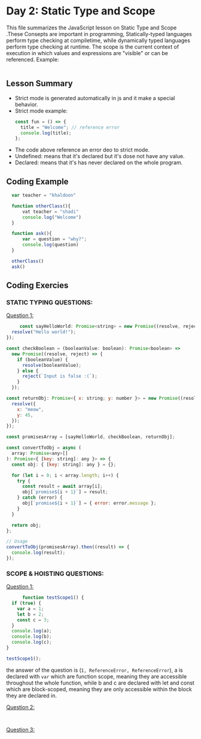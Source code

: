 # Day 2: Static Type and Scope
This file summarizes the JavaScript lesson on Static Type and Scope .These Consepts are important in programming, Statically-typed languages perform type checking at compiletime, while dynamically typed languages perform type checking at runtime. The scope is the current context of execution in which values and expressions are "visible" or can be referenced.
Example:

```javascript

```

## Lesson Summary

- Strict mode is generated automatically in js and it make a special behavior.
- Strict mode example:
  ```javascript 
  const fun = () => {
    title = "Welcome"; // reference error
    console.log(title);
  };
  ```
- The code above reference an error deo to strict mode.
- Undefined: means that it's declared but it's dose not have any value.
- Declared: means that it's has never declared on the whole program.

## Coding Example

```javascript
  var teacher = "khaldoon"

  function otherClass(){
      vat teacher = "shadi"
      console.log("Welcome")
  }

  function ask(){
      var = question = "why?";
      console.log(question)
  }

  otherClass()
  ask()

```
## Coding Exercies
### STATIC TYPING QUESTIONS:

[Question 1:](https://github.com/orjwan-alrajaby/gsg-expressjs-backend-training-2023/blob/main/learning-sprint-1/week3-day2-tasks/tasks.md)
```jsx
     const sayHelloWorld: Promise<string> = new Promise((resolve, reject) => {
  resolve("Hello world!");
});

const checkBoolean = (booleanValue: boolean): Promise<boolean> =>
  new Promise((resolve, reject) => {
    if (booleanValue) {
      resolve(booleanValue);
    } else {
      reject(`Input is false :(`);
    }
  });

const returnObj: Promise<{ x: string; y: number }> = new Promise((resolve, reject) => {
  resolve({
    x: "meow",
    y: 45,
  });
});

const promisesArray = [sayHelloWorld, checkBoolean, returnObj];

const convertToObj = async (
  array: Promise<any>[]
): Promise<{ [key: string]: any }> => {
  const obj: { [key: string]: any } = {};

  for (let i = 0; i < array.length; i++) {
    try {
      const result = await array[i];
      obj[`promise${i + 1}`] = result;
    } catch (error) {
      obj[`promise${i + 1}`] = { error: error.message };
    }
  }

  return obj;
};

// Usage
convertToObj(promisesArray).then((result) => {
  console.log(result);
});
```

### SCOPE & HOISTING QUESTIONS:
[Question 1:](https://github.com/orjwan-alrajaby/gsg-expressjs-backend-training-2023/blob/main/learning-sprint-1/week3-day2-tasks/tasks.md)
```jsx
      function testScope1() {
  if (true) {
    var a = 1;
    let b = 2;
    const c = 3;
  }
  console.log(a);
  console.log(b);
  console.log(c);
}

testScope1();
```
the answer of the question is (`1, ReferenceError, ReferenceError`), a is declared with `var` which are function scope, meaning they are accessible throughout the whole function, while b and c are declared with let and const which are block-scoped, meaning they are only accessible within the block they are declared in.

[Question 2:](https://github.com/orjwan-alrajaby/gsg-expressjs-backend-training-2023/blob/main/learning-sprint-1/week3-day2-tasks/tasks.md)
```jsx
     

```
[Question 3:](https://github.com/orjwan-alrajaby/gsg-expressjs-backend-training-2023/blob/main/learning-sprint-1/week3-day2-tasks/tasks.md)
```jsx
      

```

